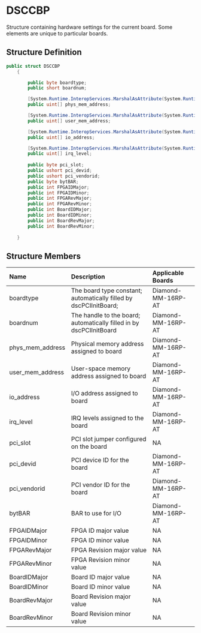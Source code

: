 # DSCCBP

Structure containing hardware settings for the current board. Some elements are unique to particular boards.

## Structure Definition

```csharp
public struct DSCCBP
    {

        public byte boardtype;
        public short boardnum;

        [System.Runtime.InteropServices.MarshalAsAttribute(System.Runtime.InteropServices.UnmanagedType.ByValArray, SizeConst = 6, ArraySubType = System.Runtime.InteropServices.UnmanagedType.U4)]
        public uint[] phys_mem_address;

        [System.Runtime.InteropServices.MarshalAsAttribute(System.Runtime.InteropServices.UnmanagedType.ByValArray, SizeConst = 6, ArraySubType = System.Runtime.InteropServices.UnmanagedType.U4)]
        public uint[] user_mem_address;

        [System.Runtime.InteropServices.MarshalAsAttribute(System.Runtime.InteropServices.UnmanagedType.ByValArray, SizeConst = 6, ArraySubType = System.Runtime.InteropServices.UnmanagedType.U4)]
        public uint[] io_address;

        [System.Runtime.InteropServices.MarshalAsAttribute(System.Runtime.InteropServices.UnmanagedType.ByValArray, SizeConst = 6, ArraySubType = System.Runtime.InteropServices.UnmanagedType.U4)]
        public uint[] irq_level;
        
        public byte pci_slot;
        public ushort pci_devid;
        public ushort pci_vendorid;
        public byte bytBAR;
        public int FPGAIDMajor;
        public int FPGAIDMinor;
        public int FPGARevMajor;
        public int FPGARevMinor;
        public int BoardIDMajor;
        public int BoardIDMinor;
        public int BoardRevMajor;
        public int BoardRevMinor;
       
    }
```

## Structure Members

| Name | Description | Applicable Boards |
| :--- | :--- | :--- |
| boardtype | The board type constant; automatically filled by dscPCIInitBoard; | Diamond-MM-16RP-AT |
| boardnum | The handle to the board; automatically filled in by dscPCIInitBoard | Diamond-MM-16RP-AT |
| phys\_mem\_address | Physical memory address assigned to board | Diamond-MM-16RP-AT |
| user\_mem\_address | User-space memory address assigned to board | Diamond-MM-16RP-AT |
| io\_address | I/O address assigned to board | Diamond-MM-16RP-AT |
| irq\_level | IRQ levels assigned to the board | Diamond-MM-16RP-AT |
| pci\_slot | PCI slot jumper configured on the board | NA |
| pci\_devid | PCI device ID for the board | Diamond-MM-16RP-AT |
| pci\_vendorid | PCI vendor ID for the board | Diamond-MM-16RP-AT |
| bytBAR | BAR to use for I/O | Diamond-MM-16RP-AT |
| FPGAIDMajor | FPGA ID major value | NA |
| FPGAIDMinor | FPGA ID minor value | NA |
| FPGARevMajor | FPGA Revision major value | NA |
| FPGARevMinor | FPGA Revision minor value | NA |
| BoardIDMajor | Board ID major value | NA |
| BoardIDMinor | Board ID minor value | NA |
| BoardRevMajor | Board Revision major value | NA |
| BoardRevMinor | Board Revision minor value | NA |

